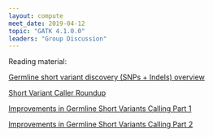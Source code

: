```yaml
---
layout: compute
meet_date: 2019-04-12
topic: "GATK 4.1.0.0"
leaders: "Group Discussion"
---
```


Reading material:

[Germline short variant discovery (SNPs + Indels) overview](https://software.broadinstitute.org/gatk/best-practices/workflow?id=11145)

[Short Variant Caller Roundup](https://software.broadinstitute.org/gatk/blog?id=23490)

[Improvements in Germline Short Variants Calling Part 1](https://software.broadinstitute.org/gatk/blog?id=23510)

[Improvements in Germline Short Variants Calling Part 2](https://software.broadinstitute.org/gatk/blog?id=23525)